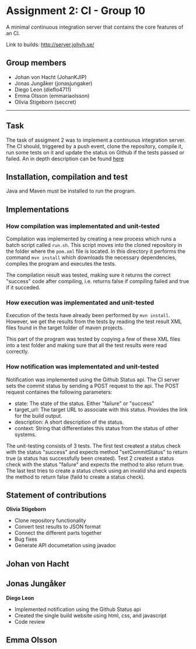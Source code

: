 # Assignment 2: CI - Group 10
A minimal continuous integration server that contains the core features of an CI.

Link to builds: http://server.johvh.se/

## Group members
- Johan von Hacht (JohanKJIP)
- Jonas Jungåker (jonasjungaker)
- Diego Leon (dieflo4711)
- Emma Olsson (emmariaolsson)
- Olivia Stigeborn (seccret)
____ 
## Task
The task of assigment 2 was to implement a continuous integration server. The CI should, triggered by a push event, clone the repository, compile it, run some tests on it and update the status on Github if the tests passed or failed. An in depth description can be found [here](https://kth.instructure.com/courses/17627/assignments/102477?module_item_id=179216) 

## Installation, compilation and test 
Java and Maven must be installed to run the program. 

## Implementations

### How compilation was implementated and unit-tested
Compilation was implemented by creating a new process which runs a batch script called `run.sh`. This script moves into the cloned repository in the folder where the `pom.xml` file is located. In this directory it performs the command `mvn install` which downloads the necessary dependencies, compiles the program and executes the tests.

The compilation result was tested, making sure it returns the correct "success" code after compiling, i.e. returns false if compiling failed and true if it succeded.

### How execution was implementated and unit-tested
Execution of the tests have already been performed by `mvn install`. However, we get the results from the tests by reading the test result XML files found in the target folder of maven projects. 

This part of the program was tested by copying a few of these XML files into a test folder and making sure that all the test results were read correctly. 

### How notification was implementated and unit-tested
Notification was implemented using the Github Status api. The CI server sets the commit status by sending a POST request to the api. The POST request containes the following parameters:

* state: The state of the status. Either "failure" or "success"
* target_url: The target URL to associate with this status. Provides the link for the build output.
* description: A short description of the status.
* context: String that differentiates this status from the status of other systems.

The unit-testing consists of 3 tests. The first test createst a status check with the status "success" and expects method "setCommitStatus" to return true (a status has successfully been created). Test 2 createst a status check with the status "failure" and expects the method to also return true. The last test tries to create a status check using an invalid sha and expects the method to return false (faild to create a status check).

## Statement of contributions

**Olivia Stigeborn**
- Clone repository functionality
- Convert test results to JSON format
- Connect the different parts together
- Bug fixes
- Generate API documetation using javadoc


**Johan von Hacht**
-


**Jonas Jungåker**
-


**Diego Leon**
- Implemented notification using the Github Status api
- Created the single build website using html, css, and javascript
- Code review

**Emma Olsson**
-

